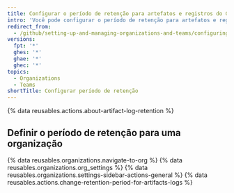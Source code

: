 ```yaml
---
title: Configurar o período de retenção para artefatos e registros do GitHub Actions na sua organização
intro: 'Você pode configurar o período de retenção para artefatos e registros de {% data variables.product.prodname_actions %} da sua organização.'
redirect_from:
  - /github/setting-up-and-managing-organizations-and-teams/configuring-the-retention-period-for-github-actions-artifacts-and-logs-in-your-organization
versions:
  fpt: '*'
  ghes: '*'
  ghae: '*'
  ghec: '*'
topics:
  - Organizations
  - Teams
shortTitle: Configurar período de retenção
---
```


{% data reusables.actions.about-artifact-log-retention %}

## Definir o período de retenção para uma organização

{% data reusables.organizations.navigate-to-org %}
{% data reusables.organizations.org_settings %}
{% data reusables.organizations.settings-sidebar-actions-general %}
{% data reusables.actions.change-retention-period-for-artifacts-logs  %}

